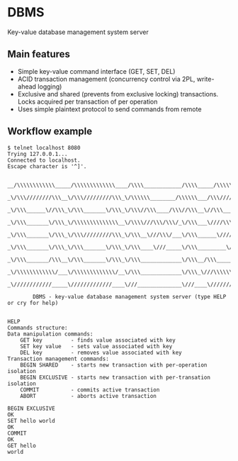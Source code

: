 # DBMS
Key-value database management system server

## Main features
* Simple key-value command interface (GET, SET, DEL)
* ACID transaction management (concurrency control via 2PL, write-ahead logging)
* Exclusive and shared (prevents from exclusive locking) transactions. Locks acquired per transaction of per operation
* Uses simple plaintext protocol to send commands from remote

## Workflow example
```
$ telnet localhost 8080
Trying 127.0.0.1...
Connected to localhost.
Escape character is '^]'.


__/\\\\\\\\\\\\_____/\\\\\\\\\\\\\____/\\\\____________/\\\\_____/\\\\\\\\\\\___        
 _\/\\\////////\\\__\/\\\/////////\\\_\/\\\\\\________/\\\\\\___/\\\/////////\\\_       
  _\/\\\______\//\\\_\/\\\_______\/\\\_\/\\\//\\\____/\\\//\\\__\//\\\______\///__      
   _\/\\\_______\/\\\_\/\\\\\\\\\\\\\\__\/\\\\///\\\/\\\/_\/\\\___\////\\\_________     
    _\/\\\_______\/\\\_\/\\\/////////\\\_\/\\\__\///\\\/___\/\\\______\////\\\______    
     _\/\\\_______\/\\\_\/\\\_______\/\\\_\/\\\____\///_____\/\\\_________\////\\\___   
      _\/\\\_______/\\\__\/\\\_______\/\\\_\/\\\_____________\/\\\__/\\\______\//\\\__  
       _\/\\\\\\\\\\\\/___\/\\\\\\\\\\\\\/__\/\\\_____________\/\\\_\///\\\\\\\\\\\/___ 
        _\////////////_____\/////////////____\///______________\///____\///////////_____

        DBMS - key-value database management system server (type HELP or cry for help)


HELP
Commands structure:
Data manipulation commands:
    GET key         - finds value associated with key
    SET key value   - sets value associated with key
    DEL key         - removes value associated with key
Transaction management commands:
    BEGIN SHARED    - starts new transaction with per-operation isolation
    BEGIN EXCLUSIVE - starts new transaction with per-transation isolation
    COMMIT          - commits active transaction
    ABORT           - aborts active transaction

BEGIN EXCLUSIVE
OK
SET hello world
OK
COMMIT   
OK
GET hello
world
```